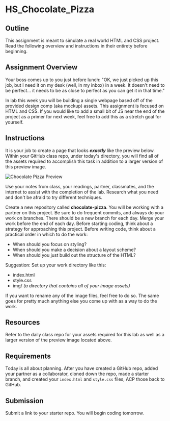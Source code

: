 # HS_Chocolate_Pizza

## Outline
This assignment is meant to simulate a real world HTML and CSS project.  Read the following overview and instructions in their entirety before beginning.

## Assignment Overview

Your boss comes up to you just before lunch: "OK, we just picked up this job, but I need it on my desk (well, in my inbox) in a week. It doesn't need to be perfect... it needs to be as close to perfect as you can get it in that time."

In lab this week you will be building a single webpage based off of the provided design comp (aka mockup) assets. This assignment is focused on HTML and CSS. If you would like to add a small bit of JS near the end of the project as a primer for next week, feel free to add this as a stretch goal for yourself.

## Instructions

It is your job to create a page that looks ***exactly*** like the preview below. Within your GitHub class repo, under today's directory, you will find all of the assets required to accomplish this task in addition to a larger version of this preview image.

![Chocolate Pizza Preview](../lab-assets/PREVIEW.jpg)

Use your notes from class, your readings, partner, classmates, and the internet to assist with the completion of the lab. Research what you need and don't be afraid to try different techniques.

Create a new repository called **chocolate-pizza**. You will be working with a partner on this project. Be sure to do frequent commits, and always do your work on branches. There should be a new branch for each day. Merge your work before the end of each day. Before starting coding, think about a strategy for approaching this project. Before writing code, think about a practical order in which to do the work:

- When should you focus on styling?
- When should you make a decision about a layout scheme?
- When should you just build out the structure of the HTML?

Suggestion: Set up your work directory like this:

- index.html
- style.css
- img/   *(a directory that contains all of your image assets)*

If you want to rename any of the image files, feel free to do so. The same goes for pretty much anything else you come up with as a way to do the work.

## Resources

Refer to the daily class repo for your assets required for this lab as well as a larger version of the preview image located above.

## Requirements
Today is all about planning.  After you have created a GitHub repo, added your partner as a collaborator, cloned down the repo, made a starter branch, and created your `index.html` and `style.css` files, ACP those back to GitHub.

## Submission
Submit a link to your starter repo.  You will begin coding tomorrow.
